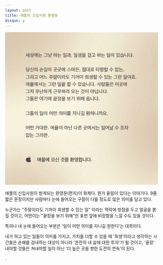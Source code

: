 ```yaml
---
layout: post
title: 애플의 신입사원 환영문
disqus: y
---
```


![애플 신입사원환영문 이미지](/images/apple.png)

애플의 신입사원이 받게되는 환영문(편지)이 화제다. 뭔가 울림이 있다는 이야기다. 9줄 짧은 문장이지만 사람마다 눈에 들어오는 구절이 다를 정도로 많은 의미를 담고 있다. 

누군가는 "주말이라도 기꺼이 희생할 수 있는 일" 이라는 맥락에 방점을 두고 얼굴을 붉힐 것이고, 어떤이는 "끝장을 보기 위해"란 표현 앞에 비장함을 느낄 수도 있을 것이다. 

특히나 내 눈에 들어오는 부분은 '일이 어떤 의미를 지니길 원한다'는 대목이다. 

내가 하고 있는 일들이 의미를 가지고, 가치를 더할 수 있을 때 '희생'이라고 생각하는 시간들은 손해를 감내하는 대상이 아니라 '온전히 내 삶에 대한 투자'가 될 것이고, '끝장' 내야할 것들은 쳐내야할 일이 아닌 '더 높은 곳을 향한 도전의 연속'이 된다.

.
